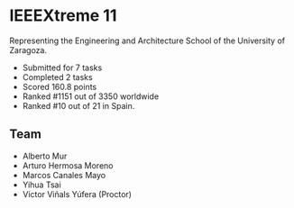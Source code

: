 # IEEEXtreme 11
Representing the Engineering and Architecture School of the University of Zaragoza.

* Submitted for 7 tasks
* Completed 2 tasks
* Scored 160.8 points
* Ranked #1151 out of 3350 worldwide
* Ranked #10 out of 21 in Spain.

## Team

* Alberto Mur
* Arturo Hermosa Moreno
* Marcos Canales Mayo
* Yihua Tsai
* Victor Viñals Yúfera (Proctor)